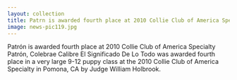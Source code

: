 ```yaml
---
layout: collection
title: Patrn is awarded fourth place at 2010 Collie Club of America Specialty
image: news-pic119.jpg
---
```

Patrón is awarded fourth place at 2010 Collie Club of America Specialty
 Patrón, Colebrae Calibre El Significado De Lo Todo was awarded fourth place in a very large 9-12 puppy class at the 2010 Collie Club of America Specialty in Pomona, CA by Judge William Holbrook.
